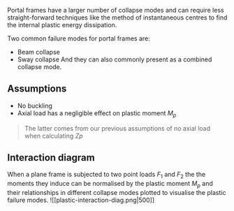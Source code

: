 Portal frames have a larger number of collapse modes and can require less straight-forward techniques like the method of instantaneous centres to find the internal plastic energy dissipation.

Two common failure modes for portal frames are:
- Beam collapse
- Sway collapse
And they can also commonly present as a combined collapse mode.
## Assumptions
- No buckling
- Axial load has a negligible effect on plastic moment $M_{p}$

> The latter comes from our previous assumptions of no axial load when calculating $Zp$
## Interaction diagram
When a plane frame is subjected to two point loads $F_{1}$ and $F_{2}$ the the moments they induce can be normalised by the plastic moment $M_{p}$ and their relationships in different collapse modes plotted to visualise the plastic failure modes.
![[plastic-interaction-diag.png|500]]
